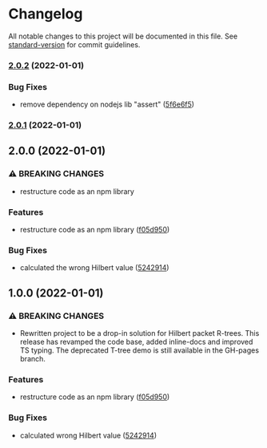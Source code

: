 # Changelog

All notable changes to this project will be documented in this file. See [standard-version](https://github.com/conventional-changelog/standard-version) for commit guidelines.

### [2.0.2](https://github.com/jorgenkg/hilbert-rtree/compare/v2.0.1...v2.0.2) (2022-01-01)


### Bug Fixes

* remove dependency on nodejs lib "assert" ([5f6e6f5](https://github.com/jorgenkg/hilbert-rtree/commit/5f6e6f5f1b0e2635144acad9b887cdd0c86aaca1))

### [2.0.1](https://github.com/jorgenkg/hilbert-rtree/compare/v2.0.0...v2.0.1) (2022-01-01)

## 2.0.0 (2022-01-01)


### ⚠ BREAKING CHANGES

* restructure code as an npm library

### Features

* restructure code as an npm library ([f05d950](https://github.com/jorgenkg/hilbert-rtree/commit/f05d9504d4545367702ded9f2e4727902f4c7bda))


### Bug Fixes

* calculated the wrong Hilbert value ([5242914](https://github.com/jorgenkg/hilbert-rtree/commit/5242914c6fc998847eeba72d6f9d63b20354f983))

## 1.0.0 (2022-01-01)


### ⚠ BREAKING CHANGES

* Rewritten project to be a drop-in solution for Hilbert packet R-trees. This release has revamped the code base, added inline-docs and improved TS typing. The deprecated T-tree demo is still available in the GH-pages branch.

### Features

* restructure code as an npm library ([f05d950](https://github.com/jorgenkg/hilbert-rtree/commit/f05d9504d4545367702ded9f2e4727902f4c7bda))


### Bug Fixes

* calculated wrong Hilbert value ([5242914](https://github.com/jorgenkg/hilbert-rtree/commit/5242914c6fc998847eeba72d6f9d63b20354f983))
